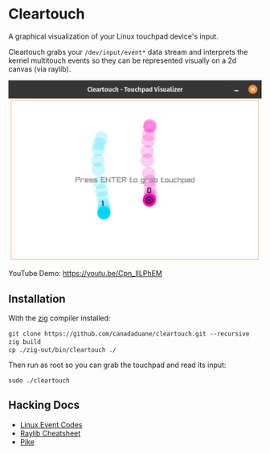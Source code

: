 # Cleartouch

A graphical visualization of your Linux touchpad device's input.

Cleartouch grabs your `/dev/input/event*` data stream and interprets the kernel multitouch events so they can be represented visually on a 2d canvas (via raylib).

![screenshot](https://github.com/canadaduane/cleartouch/raw/main/screenshot.png)

YouTube Demo: https://youtu.be/Cpn_lILPhEM

## Installation

With the [zig](https://ziglang.org/download/) compiler installed:

```
git clone https://github.com/canadaduane/cleartouch.git --recursive
zig build
cp ./zig-out/bin/cleartouch ./
```

Then run as root so you can grab the touchpad and read its input:

```
sudo ./cleartouch
```

## Hacking Docs

- [Linux Event Codes](https://github.com/torvalds/linux/blob/master/include/uapi/linux/input-event-codes.h)
- [Raylib Cheatsheet](https://www.raylib.com/cheatsheet/cheatsheet.html)
- [Pike](https://github.com/lithdew/pike)
